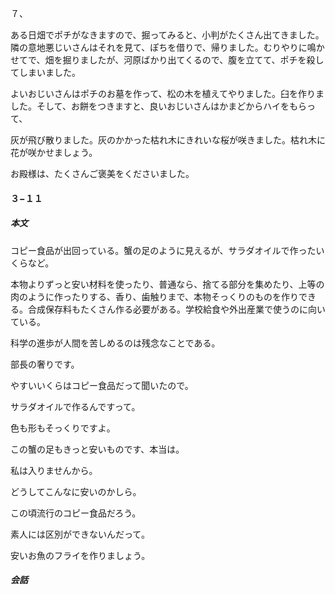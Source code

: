 ７、

ある日畑でポチがなきますので、掘ってみると、小判がたくさん出てきました。隣の意地悪じいさんはそれを見て、ぽちを借りで、帰りました。むりやりに鳴かせてで、畑を掘りましたが、河原ばかり出てくるので、腹を立てて、ポチを殺してしまいました。

よいおじいさんはポチのお墓を作って、松の木を植えてやりました。臼を作りました。そして、お餅をつきますと、良いおじいさんはかまどからハイをもらって、

灰が飛び散りました。灰のかかった枯れ木にきれいな桜が咲きました。枯れ木に花が咲かせましょう。

お殿様は、たくさんご褒美をくださいました。

#### ３−１１

##### 本文

コピー食品が出回っている。蟹の足のように見えるが、サラダオイルで作ったいくらなど。

本物よりずっと安い材料を使ったり、普通なら、捨てる部分を集めたり、上等の肉のように作ったりする、香り、歯触りまで、本物そっくりのものを作りできる。合成保存料もたくさん作る必要がある。学校給食や外出産業で使うのに向いている。

科学の進歩が人間を苦しめるのは残念なことである。

部長の奢りです。

やすいいくらはコピー食品だって聞いたので。

サラダオイルで作るんですって。

色も形もそっくりですよ。

この蟹の足もきっと安いものです、本当は。

私は入りませんから。

どうしてこんなに安いのかしら。

この頃流行のコピー食品だろう。

素人には区別ができないんだって。

安いお魚のフライを作りましょう。

##### 会話